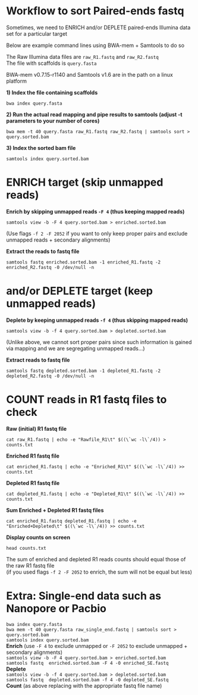 # Workflow to sort Paired-ends fastq<br/>

Sometimes, we need to ENRICH and/or DEPLETE paired-ends Illumina data set for a particular target<br/>

Below are example command lines using BWA-mem + Samtools to do so<br/>

The Raw Illumina data files are ```raw_R1.fastq``` and ```raw_R2.fastq```<br/>
The file with scaffolds is ```query.fasta```<br/>

BWA-mem v0.7.15-r1140 and Samtools v1.6 are in the path on a linux platform<br/>

**1) Index the file containing scaffolds**<br/>

```bwa index query.fasta```<br/>

**2) Run the actual read mapping and pipe results to samtools (adjust -t parameters to your number of cores)**<br/>

```bwa mem -t 40 query.fasta raw_R1.fastq raw_R2.fastq | samtools sort > query.sorted.bam```<br/>

**3) Index the sorted bam file**<br/>

```samtools index query.sorted.bam```<br/>

# ENRICH target (skip unmapped reads)<br/>
**Enrich by skipping unmapped reads ```-F 4``` (thus keeping mapped reads)**<br/>

```samtools view -b -F 4 query.sorted.bam > enriched.sorted.bam```<br/>

(Use flags ```-f 2 -F 2052``` if you want to only keep proper pairs and exclude unmapped reads + secondary alignments)<br/>

**Extract the reads to fastq file**<br/>

```samtools fastq enriched.sorted.bam -1 enriched_R1.fastq -2 enriched_R2.fastq -0 /dev/null -n```<br/>

# and/or DEPLETE target (keep unmapped reads)<br/>
**Deplete by keeping unmapped reads ```-f 4``` (thus skipping mapped reads)**<br/>

```samtools view -b -f 4 query.sorted.bam > depleted.sorted.bam```<br/>

(Unlike above, we cannot sort proper pairs since such information is gained via mapping and we are segregating unmapped reads...)

**Extract reads to fastq file**<br/>

```samtools fastq depleted.sorted.bam -1 depleted_R1.fastq -2 depleted_R2.fastq -0 /dev/null -n```<br/>

# COUNT reads in R1 fastq files to check<br/>
**Raw (initial) R1 fastq file**<br/>

```cat raw_R1.fastq | echo -e "Rawfile_R1\t" $((\`wc -l\`/4)) > counts.txt```<br/>

**Enriched R1 fastq file**<br/>

```cat enriched_R1.fastq | echo -e "Enriched_R1\t" $((\`wc -l\`/4)) >> counts.txt```<br/>

**Depleted R1 fastq file**<br/>

```cat depleted_R1.fastq | echo -e "Depleted_R1\t" $((\`wc -l\`/4)) >> counts.txt```<br/>

**Sum Enriched + Depleted R1 fastq files**<br/>

```cat enriched_R1.fastq depleted_R1.fastq | echo -e "Enriched+Depleted\t" $((\`wc -l\`/4)) >> counts.txt```<br/>

**Display counts on screen**<br/>

```head counts.txt```<br/>

The sum of enriched and depleted R1 reads counts should equal those of the raw R1 fastq file<br/>
(if you used flags ```-f 2 -F 2052``` to enrich, the sum will not be equal but less)<br/>

# Extra: Single-end data such as Nanopore or Pacbio<br/>

```bwa index query.fasta```<br/>
```bwa mem -t 40 query.fasta raw_single_end.fastq | samtools sort > query.sorted.bam```<br/>
```samtools index query.sorted.bam```<br/>
**Enrich** (use ```-F 4``` to exclude unmapped or ```-F 2052``` to exclude unmapped + secondary alignments)<br/> 
```samtools view -b -F 4 query.sorted.bam > enriched.sorted.bam```<br/>
```samtools fastq  enriched.sorted.bam -F 4 -0 enriched_SE.fastq```<br/> 
**Deplete**<br/>
```samtools view -b -f 4 query.sorted.bam > depleted.sorted.bam```<br/>
```samtools fastq  depleted.sorted.bam -f 4 -0 depleted_SE.fastq```<br/>
**Count** (as above replacing with the appropriate fastq file name)<br/>


